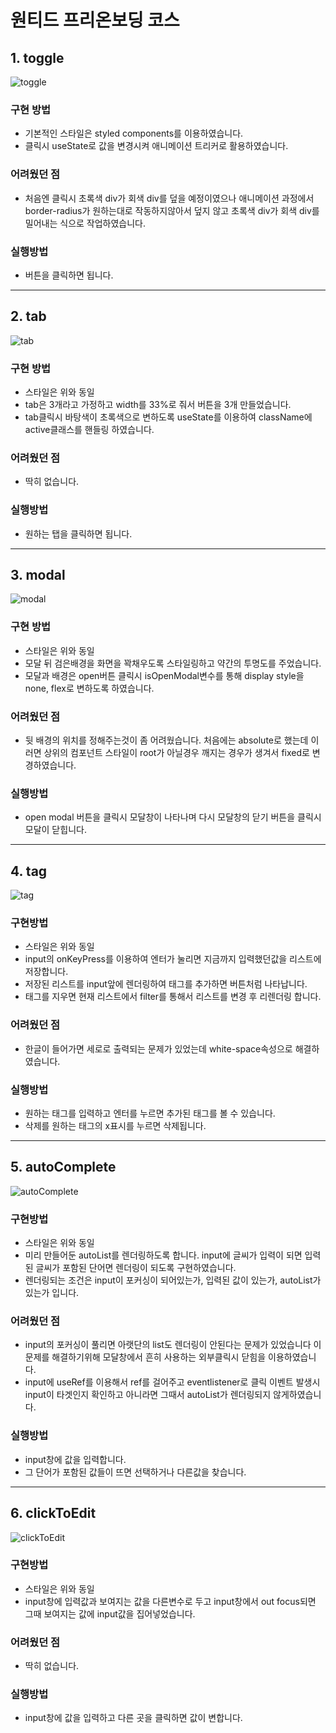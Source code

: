 # 원티드 프리온보딩 코스

## 1. toggle
![toggle](https://user-images.githubusercontent.com/22316798/152628094-92946e3c-13dd-49e1-99aa-9a93ee2edab3.gif)
### 구현 방법
 - 기본적인 스타일은 styled components를 이용하였습니다.
 - 클릭시 useState로 값을 변경시켜 애니메이션 트리커로 활용하였습니다.
### 어려웠던 점
 - 처음엔 클릭시 초록색 div가 회색 div를 덮을 예정이였으나 애니메이션 과정에서 border-radius가 원하는대로 작동하지않아서 덮지 않고 초록색 div가 회색 div를 밀어내는 식으로 작업하였습니다.
### 실행방법
 - 버튼을 클릭하면 됩니다.

***
## 2. tab
![tab](https://user-images.githubusercontent.com/22316798/152628801-9de8d69c-375e-4ff6-8aaf-6ca120a9aa9e.gif)
### 구현 방법
 - 스타일은 위와 동일
 - tab은 3개라고 가정하고 width를 33%로 줘서 버튼을 3개 만들었습니다.
 - tab클릭시 바탕색이 초록색으로 변하도록 useState를 이용하여 className에 active클래스를 핸들링 하였습니다.
### 어려웠던 점
 - 딱히 없습니다.
### 실행방법
 - 원하는 탭을 클릭하면 됩니다.
***
## 3. modal
![modal](https://user-images.githubusercontent.com/22316798/152628300-ad8a5595-d11f-4af0-94c2-2d27e1580232.gif)
### 구현 방법
 - 스타일은 위와 동일
 - 모달 뒤 검은배경을 화면을 꽉채우도록 스타일링하고 약간의 투명도를 주었습니다.
 - 모달과 배경은 open버튼 클릭시 isOpenModal변수를 통해 display style을 none, flex로 변하도록 하였습니다.
### 어려웠던 점
 - 뒷 배경의 위치를 정해주는것이 좀 어려웠습니다. 처음에는 absolute로 했는데 이러면 상위의 컴포넌트 스타일이 root가 아닐경우 깨지는 경우가 생겨서 fixed로 변경하였습니다.
### 실행방법
 - open modal 버튼을 클릭시 모달창이 나타나며 다시 모달창의 닫기 버튼을 클릭시 모달이 닫힙니다.
***
## 4. tag
![tag](https://user-images.githubusercontent.com/22316798/152628302-61874be9-e48b-49cb-a47f-306df2682987.gif)
### 구현방법
 - 스타일은 위와 동일
 - input의 onKeyPress를 이용하여 엔터가 눌리면 지금까지 입력했던값을 리스트에 저장합니다.
 - 저장된 리스트를 input앞에 렌더링하여 태그를 추가하면 버튼처럼 나타납니다.
 - 태그를 지우면 현재 리스트에서 filter를 통해서 리스트를 변경 후 리렌더링 합니다.
### 어려웠던 점
 - 한글이 들어가면 세로로 출력되는 문제가 있었는데 white-space속성으로 해결하였습니다.
### 실행방법
 - 원하는 태그를 입력하고 엔터를 누르면 추가된 태그를 볼 수 있습니다.
 - 삭제를 원하는 태그의 x표시를 누르면 삭제됩니다.
***
## 5. autoComplete
![autoComplete](https://user-images.githubusercontent.com/22316798/152628297-1645fdce-8f37-4a04-a1c3-b2ae98bb31d2.gif)
### 구현방법
 - 스타일은 위와 동일
 - 미리 만들어둔 autoList를 렌더링하도록 합니다. input에 글씨가 입력이 되면 입력된 글씨가 포함된 단어면 렌더링이 되도록 구현하였습니다.
 - 렌더링되는 조건은 input이 포커싱이 되어있는가, 입력된 값이 있는가, autoList가 있는가 입니다.
### 어려웠던 점
 - input의 포커싱이 풀리면 아랫단의 list도 렌더링이 안된다는 문제가 있었습니다 이 문제를 해결하기위해 모달창에서 흔히 사용하는 외부클릭시 닫힘을 이용하였습니다.
 - input에 useRef를 이용해서 ref를 걸어주고 eventlistener로 클릭 이벤트 발생시 input이 타겟인지 확인하고 아니라면 그때서 autoList가 렌더링되지 않게하였습니다.
### 실행방법
 - input창에 값을 입력합니다.
 - 그 단어가 포함된 값들이 뜨면 선택하거나 다른값을 찾습니다.
***
## 6. clickToEdit
![clickToEdit](https://user-images.githubusercontent.com/22316798/152628299-e67c9f2b-dc0d-4c24-b312-b4f6c7be08a8.gif)
### 구현방법
 - 스타일은 위와 동일
 - input창에 입력값과 보여지는 값을 다른변수로 두고 input창에서 out focus되면 그때 보여지는 값에 input값을 집어넣었습니다.
### 어려웠던 점
 - 딱히 없습니다.
### 실행방법
 - input창에 값을 입력하고 다른 곳을 클릭하면 값이 변합니다.
